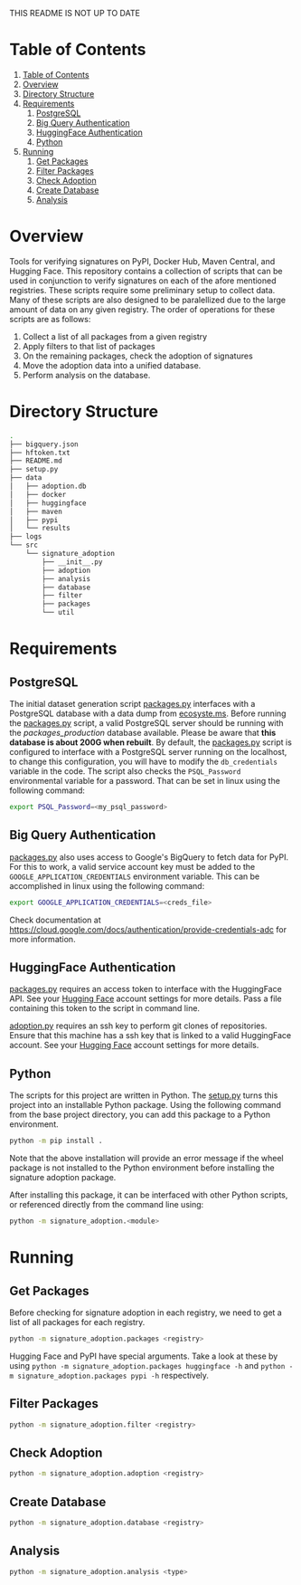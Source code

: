 THIS README IS NOT UP TO DATE

# Table of Contents
1. [Table of Contents](#table-of-contents)
2. [Overview](#overview)
3. [Directory Structure](#directory-structure)
4. [Requirements](#requirements)
    1. [PostgreSQL](#postgresql)
    2. [Big Query Authentication](#big-query-authentication)
    3. [HuggingFace Authentication](#huggingface-authentication)
    4. [Python](#python)
5. [Running](#running)
    1.  [Get Packages](#get-packages)
    2.  [Filter Packages](#filter-packages)
    3.  [Check Adoption](#check-adoption)
    4.  [Create Database](#create-database)
    5.  [Analysis](#analysis)

# Overview
Tools for verifying signatures on PyPI, Docker Hub, Maven Central, and Hugging Face.
This repository contains a collection of scripts that can be used in conjunction to verify signatures on each of the afore mentioned registries.
These scripts require some preliminary setup to collect data.
Many of these scripts are also designed to be paralellized due to the large amount of data on any given registry.
The order of operations for these scripts are as follows:
1. Collect a list of all packages from a given registry
2. Apply filters to that list of packages
3. On the remaining packages, check the adoption of signatures
4. Move the adoption data into a unified database.
5. Perform analysis on the database.

# Directory Structure
```bash
.
├── bigquery.json
├── hftoken.txt
├── README.md
├── setup.py
├── data
│   ├── adoption.db
│   ├── docker
│   ├── huggingface
│   ├── maven
│   ├── pypi
│   └── results
├── logs
└── src
    └── signature_adoption
        ├── __init__.py
        ├── adoption
        ├── analysis
        ├── database
        ├── filter
        ├── packages
        └── util
```
# Requirements
## PostgreSQL
The initial dataset generation script [packages.py](src/packages.py) interfaces with a PostgreSQL database with a data dump from [ecosyste.ms](https://packages.ecosyste.ms/open-data).
Before running the [packages.py](src/packages.py) script, a valid PostgreSQL server should be running with the _packages_production_ database available.
Please be aware that **this database is about 200G when rebuilt**.
By default, the [packages.py](src/packages.py) script is configured to interface with a PostgreSQL server running on the localhost, to change this configuration, you will have to modify the `db_credentials` variable in the code.
The script also checks the `PSQL_Password` environmental variable for a password.
That can be set in linux using the following command:
```bash
export PSQL_Password=<my_psql_password>
```

## Big Query Authentication
[packages.py](src/packages.py) also uses access to Google's BigQuery to fetch data for PyPI.
For this to work, a valid service account key must be added to the `GOOGLE_APPLICATION_CREDENTIALS` environment variable.
This can be accomplished in linux using the following command:
```bash
export GOOGLE_APPLICATION_CREDENTIALS=<creds_file>
```
Check documentation at https://cloud.google.com/docs/authentication/provide-credentials-adc for more information.

## HuggingFace Authentication
[packages.py](src/packages.py) requires an access token to interface with the HuggingFace API.
See your [Hugging Face](https://huggingface.co/settings/tokens) account settings for more details.
Pass a file containing this token to the script in command line.

[adoption.py](src/adoption.py) requires an ssh key to perform git clones of repositories.
Ensure that this machine has a ssh key that is linked to a valid HuggingFace account.
See your [Hugging Face](https://huggingface.co/settings/keys) account settings for more details.

## Python
The scripts for this project are written in Python.
The [setup.py](setup.py) turns this project into an installable Python package.
Using the following command from the base project directory, you can add this package to a Python environment.
```bash
python -m pip install .
```
Note that the above installation will provide an error message if the wheel package is not installed to the Python environment before installing the signature adoption package.

After installing this package, it can be interfaced with other Python scripts, or referenced directly from the command line using:
```bash
python -m signature_adoption.<module>
```

# Running

## Get Packages
Before checking for signature adoption in each registry, we need to get a list of all packages for each registry. 
```bash
python -m signature_adoption.packages <registry>
```
Hugging Face and PyPI have special arguments. Take a look at these by using `python -m signature_adoption.packages huggingface -h` and `python -m signature_adoption.packages pypi -h` respectively.

## Filter Packages
```bash
python -m signature_adoption.filter <registry>
```

## Check Adoption
```bash
python -m signature_adoption.adoption <registry>
```


## Create Database
```bash
python -m signature_adoption.database <registry>
```

## Analysis
```bash
python -m signature_adoption.analysis <type>
```


